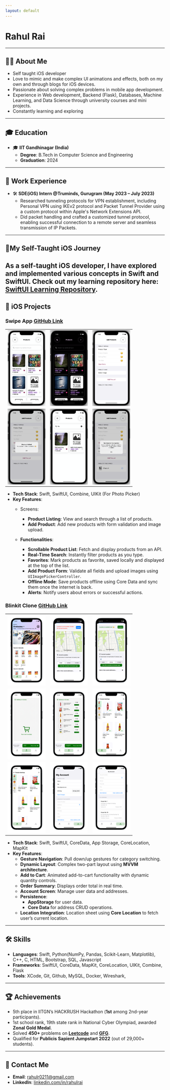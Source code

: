 ```yaml
---
layout: default
---
```

# Rahul Rai

--- 

## 👨‍💻 About Me  
- Self taught iOS developer 
- Love to mimic and make complex UI animations and effects, both on my own and through blogs for iOS devices.
- Passionate about solving complex problems in mobile app development.
- Experience in Web development, Backend (Flask), Databases, Machine Learning, and Data Science through university courses and mini projects.
- Constantly learning and exploring 

---

## 🎓 Education  
- 🎓 **IIT Gandhinagar (India)**  
  - **Degree**: B.Tech in Computer Science and Engineering  
  - **Graduation**: 2024  

---

## 💼 Work Experience  
- 🛠️ **SDE(iOS) Intern @Truminds, Gurugram (May 2023 – July 2023)**  
  - Researched tunneling protocols for VPN establishment, including Personal VPN using IKEv2 protocol and Packet Tunnel Provider using a custom protocol within Apple's Network Extensions API.
  - Did packet handling and crafted a customized tunnel protocol, enabling successful connection to a remote server and seamless transmission of IP Packets.

---

## 🚀My Self-Taught iOS Journey 

As a **self-taught iOS developer**, I have explored and implemented various concepts in **Swift** and **SwiftUI**. Check out my learning repository here: [SwiftUI Learning Repository](https://github.com/RahulRai02/Grind_Swift_And_SwiftUI).
---

## 📱 iOS Projects  

### **Swipe App** [GitHub Link](https://github.com/RahulRai02/SwipeTakeHomeAssignment)

<table style="width:100%; text-align:center; border-spacing: 20px;">
  <tr>
    <td><img src="assets/img/swipe/HomePageLight.png" alt="LightMode_HomeView" style="width: 120px; height: auto;"></td>
    <td><img src="assets/img/swipe/HomePageDark.png" alt="DarkMode_HomeView" style="width: 120px; height: auto;"></td>
    <td><img src="assets/img/swipe/AddProduct.png" alt="AddProductView" style="width: 120px; height: auto;"></td>
  </tr>
  <tr>
    <td><img src="assets/img/swipe/AlertProductAdd.png" alt="Alert_AddProductView" style="width: 120px; height: auto;"></td>
    <td><img src="assets/img/swipe/Search.png" alt="Search" style="width: 120px; height: auto;"></td>
    <td><img src="assets/img/swipe/OfflineFunctionality.png" alt="OfflineFunctionality" style="width: 120px; height: auto;"></td>
  </tr>
</table>


- **Tech Stack**: Swift, SwiftUI, Combine, UIKit (For Photo Picker)
- **Key Features**:  
  - Screens:  
    - **Product Listing**: View and search through a list of products.  
    - **Add Product**: Add new products with form validation and image upload.  

  - **Functionalities**:  
    - **Scrollable Product List**: Fetch and display products from an API.  
    - **Real-Time Search**: Instantly filter products as you type.  
    - **Favorites**: Mark products as favorite, saved locally and displayed at the top of the list.  
    - **Add Product Form**: Validate all fields and upload images using `UIImagePickerController`.  
    - **Offline Mode**: Save products offline using Core Data and sync them once the internet is back.  
    - **Alerts**: Notify users about errors or successful actions.  

### **Blinkit Clone** [GitHub Link](https://github.com/RahulRai02/BlinkitCloneSwift)

<table>
  <tr>
    <td><img src="assets/img/blinkit/homepage-portrait.png" alt="Main Home Page" style="width: 120px; height: auto;"></td>
    <td><img src="assets/img/blinkit/locationBottomSheet-portrait.png" alt="Location Bottom Sheet (Not enabled)" style="width: 120px; height: auto;"></td>
  <td><img src="assets/img/blinkit/locationBottomSheetLocationEnabled-portrait.png" alt="Location Bottom Sheet (Enabled)" style="width: 120px; height: auto;"></td>
  </tr>
  <tr> 
    <td><img src="assets/img/blinkit/cartEmpty-portrait.png" alt="Order Screen (Empty Cart)" style="width: 120px; height: auto;"></td>
    <td><img src="assets/img/blinkit/cartSectionWithUpdatedTotal-portrait.png" alt="Order Screen (Cart Filled)" style="width: 120px; height: auto;"></td>
    <td><img src="assets/img/blinkit/browseCategories-portrait.png" alt="App Category View (Normal)" style="width: 120px; height: auto;"></td>
  </tr>
  <tr>
    <td><img src="assets/img/blinkit/buttonStateAnimation-portrait.png" alt="App Category View (Items Added)" style="width: 120px; height: auto;"></td>
    <td><img src="assets/img/blinkit/AccountScreen-portrait.png" alt="Account - User" style="width: 120px; height: auto;"></td>
    <td><img src="assets/img/blinkit/accountAddressesScreen-portrait.png" alt="Account - Address" style="width: 120px; height: auto;"></td>
  </tr>
</table>


- **Tech Stack**: Swift, SwiftUI, CoreData, App Storage, CoreLocation, MapKit 
- **Key Features**:  
  - **Gesture Navigation**: Pull down/up gestures for category switching.  
  - **Dynamic Layout**: Complex two-part layout using **MVVM architecture**.  
  - **Add to Cart**: Animated add-to-cart functionality with dynamic quantity controls.  
  - **Order Summary**: Displays order total in real time.  
  - **Account Screen**: Manage user data and addresses.  
  - **Persistence**:  
    - **AppStorage** for user data.  
    - **Core Data** for address CRUD operations.  
  - **Location Integration**: Location sheet using **Core Location** to fetch user’s current location.  

---

## 🛠️ Skills  
- **Languages**: Swift, Python(NumPy, Pandas, Scikit-Learn, Matplotlib), C++, C, HTML, Bootstrap, SQL, Javascript
- **Frameworks**: SwiftUI, CoreData, MapKit, CoreLocation, UIKit, Combine, Flask
- **Tools**: XCode, Git, Github, MySQL, Docker, Wireshark,   

---




## 🏆 Achievements

- 5th place in IITGN’s HACKRUSH Hackathon (**1st** among 2nd-year participants).
- 1st school rank, 19th state rank in National Cyber Olympiad, awarded **Zonal Gold Medal**.
- Solved **450+** problems on [**Leetcode**](https://leetcode.com/u/rahulrai_02/) and [**GFG**](https://www.geeksforgeeks.org/user/rahu02/).
- Qualified for **Publicis Sapient Jumpstart 2022** (out of 29,000+ students).
 
---

## 📧 Contact Me 
- **Email**: rahulr0211@gmail.com
- **LinkedIn**: [linkedin.com/in/rahulrai](https://www.linkedin.com/in/rahulrai02/)  




